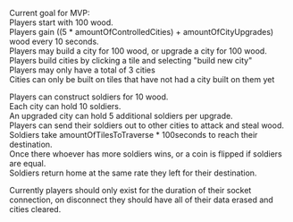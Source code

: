 Current goal for MVP:
<br>
Players start with 100 wood.  
Players gain ((5 * amountOfControlledCities) + amountOfCityUpgrades) wood every 10 seconds.  
Players may build a city for 100 wood, or upgrade a city for 100 wood.  
Players build cities by clicking a tile and selecting "build new city"  
Players may only have a total of 3 cities  
Cities can only be built on tiles that have not had a city built on them yet  

Players can construct soldiers for 10 wood.  
Each city can hold 10 soldiers.  
An upgraded city can hold 5 additional soldiers per upgrade.  
Players can send their soldiers out to other cities to attack and steal wood.  
Soldiers take amountOfTilesToTraverse * 100seconds to reach their destination.  
Once there whoever has more soldiers wins, or a coin is flipped if soldiers are equal.  
Soldiers return home at the same rate they left for their destination.  

Currently players should only exist for the duration of their socket connection, on disconnect they should have all of their data erased and cities cleared.